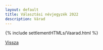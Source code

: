 ```yaml
---
layout: default
title: Választási névjegyzék 2022
description: Várad
---
```


{% include settlementHTMLs/Vaarad.html %}

[Vissza](../)